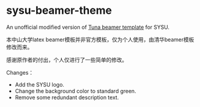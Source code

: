 # sysu-beamer-theme
An unofficial modified version of [Tuna beamer template](https://github.com/tuna/THU-Beamer-Theme) for SYSU.

本中山大学latex beamer模板并非官方模板，仅为个人使用，由清华beamer模板修改而来。

感谢原作者的付出，个人仅进行了一些简单的修改。

Changes：
- Add the SYSU logo.
- Change the background color to standard green.
- Remove some redundant description text.
